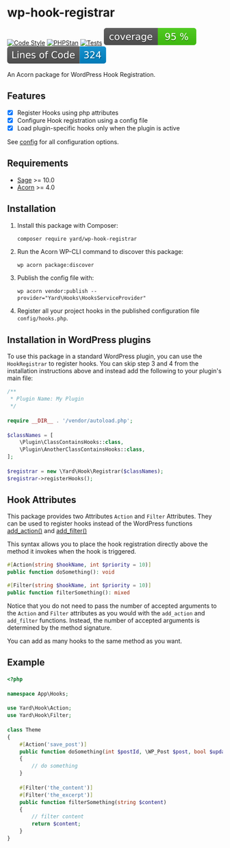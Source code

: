 # wp-hook-registrar

[![Code Style](https://github.com/yardinternet/wp-hook-registrar/actions/workflows/format-php.yml/badge.svg?no-cache)](https://github.com/yardinternet/wp-hook-registrar/actions/workflows/format-php.yml)
[![PHPStan](https://github.com/yardinternet/wp-hook-registrar/actions/workflows/phpstan.yml/badge.svg?no-cache)](https://github.com/yardinternet/wp-hook-registrar/actions/workflows/phpstan.yml)
[![Tests](https://github.com/yardinternet/wp-hook-registrar/actions/workflows/run-tests.yml/badge.svg?no-cache)](https://github.com/yardinternet/wp-hook-registrar/actions/workflows/run-tests.yml)
[![Code Coverage Badge](https://github.com/yardinternet/wp-hook-registrar/blob/badges/coverage.svg)](https://github.com/yardinternet/wp-hook-registrar/actions/workflows/badges.yml)
[![Lines of Code Badge](https://github.com/yardinternet/wp-hook-registrar/blob/badges/lines-of-code.svg)](https://github.com/yardinternet/wp-hook-registrar/actions/workflows/badges.yml)

An Acorn package for WordPress Hook Registration.

## Features

- [x] Register Hooks using php attributes
- [x] Configure Hook registration using a config file
- [x] Load plugin-specific hooks only when the plugin is active

See [config](./config/hooks.php) for all configuration options.

## Requirements

- [Sage](https://github.com/roots/sage) >= 10.0
- [Acorn](https://github.com/roots/acorn) >= 4.0

## Installation

1. Install this package with Composer:

    ```sh
    composer require yard/wp-hook-registrar
    ```

2. Run the Acorn WP-CLI command to discover this package:

    ```shell
    wp acorn package:discover
    ```

3. Publish the config file with:

   ```shell
   wp acorn vendor:publish --provider="Yard\Hooks\HooksServiceProvider"
   ```

4. Register all your project hooks in the published configuration file `config/hooks.php`.

## Installation in WordPress plugins

To use this package in a standard WordPress plugin, you can use the `HookRegistrar` to register hooks.
You can skip step 3 and 4 from the installation instructions above and instead add the following to your plugin's
main file:

```php
/**
 * Plugin Name: My Plugin
 */

require __DIR__ . '/vendor/autoload.php';

$classNames = [
    \Plugin\ClassContainsHooks::class,
    \Plugin\AnotherClassContainsHooks::class,
];

$registrar = new \Yard\Hook\Registrar($classNames);
$registrar->registerHooks();
```

## Hook Attributes

This package provides two Attributes `Action` and `Filter` Attributes. They can be used to register hooks instead of the
WordPress functions [add_action()](https://developer.wordpress.org/reference/functions/add_action/) and [add_filter()](https://developer.wordpress.org/reference/functions/add_filter/)

This syntax allows you to place the hook registration directly above the method it invokes when the hook is triggered.

```php
#[Action(string $hookName, int $priority = 10)]
public function doSomething(): void
```

```php
#[Filter(string $hookName, int $priority = 10)]
public function filterSomething(): mixed
```

Notice that you do not need to pass the number of accepted arguments to the `Action` and `Filter` attributes as you would
with the `add_action` and `add_filter` functions. Instead, the number of accepted arguments is determined by the method
signature.

You can add as many hooks to the same method as you want.

## Example

```php
<?php

namespace App\Hooks;

use Yard\Hook\Action;
use Yard\Hook\Filter;

class Theme
{
    #[Action('save_post')]
    public function doSomething(int $postId, \WP_Post $post, bool $update): string
    {
        // do something
    }

    #[Filter('the_content')]
    #[Filter('the_excerpt')]
    public function filterSomething(string $content)
    {
        // filter content
        return $content;
    }
}
```

